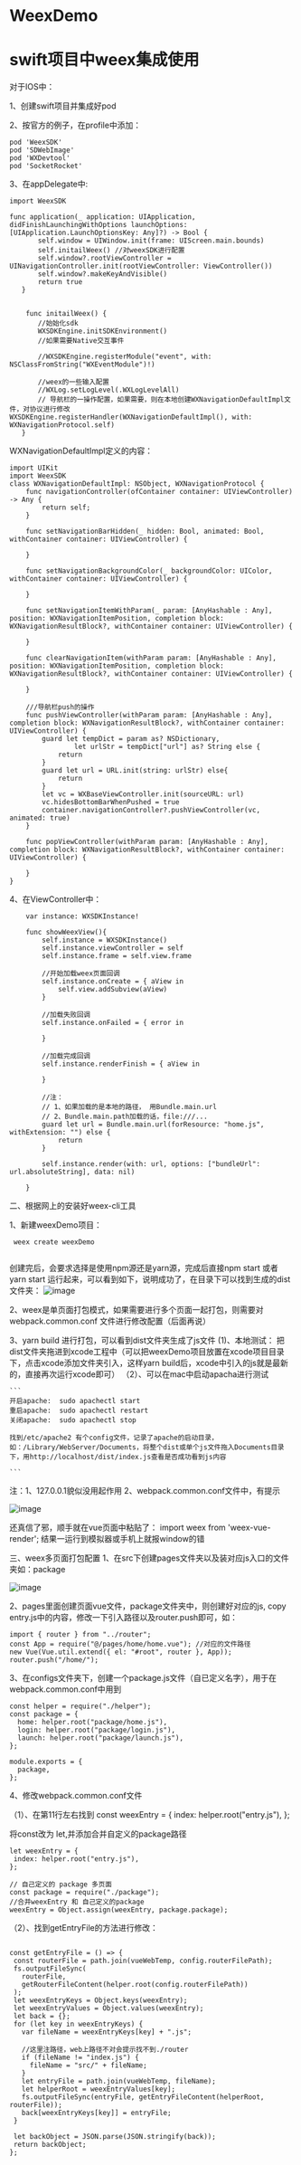 # WeexDemo
# swift项目中weex集成使用

对于IOS中：

1、创建swift项目并集成好pod

2、按官方的例子，在profile中添加：

    pod 'WeexSDK'
    pod 'SDWebImage'
    pod 'WXDevtool'
    pod 'SocketRocket'
    
3、在appDelegate中:


 ```
 import WeexSDK

func application(_ application: UIApplication, didFinishLaunchingWithOptions launchOptions: [UIApplication.LaunchOptionsKey: Any]?) -> Bool {
        self.window = UIWindow.init(frame: UIScreen.main.bounds)
        self.initailWeex() //对weexSDK进行配置
        self.window?.rootViewController = UINavigationController.init(rootViewController: ViewController())
        self.window?.makeKeyAndVisible()
        return true
    }
    
    
     func initailWeex() {
        //始始化sdk
        WXSDKEngine.initSDKEnvironment()
        //如果需要Native交互事件
        
        //WXSDKEngine.registerModule("event", with: NSClassFromString("WXEventModule")!)
        
        //weex的一些输入配置
        //WXLog.setLogLevel(.WXLogLevelAll)
        // 导航栏的一操作配置，如果需要，则在本地创建WXNavigationDefaultImpl文件，对协议进行修改     WXSDKEngine.registerHandler(WXNavigationDefaultImpl(), with: WXNavigationProtocol.self)
    }
```
    
WXNavigationDefaultImpl定义的内容： 

```
import UIKit
import WeexSDK
class WXNavigationDefaultImpl: NSObject, WXNavigationProtocol {
    func navigationController(ofContainer container: UIViewController) -> Any {
        return self;
    }
    
    func setNavigationBarHidden(_ hidden: Bool, animated: Bool, withContainer container: UIViewController) {
        
    }
    
    func setNavigationBackgroundColor(_ backgroundColor: UIColor, withContainer container: UIViewController) {
        
    }
    
    func setNavigationItemWithParam(_ param: [AnyHashable : Any], position: WXNavigationItemPosition, completion block: WXNavigationResultBlock?, withContainer container: UIViewController) {
        
    }
    
    func clearNavigationItem(withParam param: [AnyHashable : Any], position: WXNavigationItemPosition, completion block: WXNavigationResultBlock?, withContainer container: UIViewController) {
        
    }
    
    ///导航栏push的操作
    func pushViewController(withParam param: [AnyHashable : Any], completion block: WXNavigationResultBlock?, withContainer container: UIViewController) {
        guard let tempDict = param as? NSDictionary,
                let urlStr = tempDict["url"] as? String else {
            return
        }
        guard let url = URL.init(string: urlStr) else{
            return
        }
        let vc = WXBaseViewController.init(sourceURL: url)
        vc.hidesBottomBarWhenPushed = true
        container.navigationController?.pushViewController(vc, animated: true)
    }
    
    func popViewController(withParam param: [AnyHashable : Any], completion block: WXNavigationResultBlock?, withContainer container: UIViewController) {
        
    }
}
```

4、在ViewController中：

```
    var instance: WXSDKInstance!
    
    func showWeexView(){
        self.instance = WXSDKInstance()
        self.instance.viewController = self
        self.instance.frame = self.view.frame
        
        //开始加载weex页面回调
        self.instance.onCreate = { aView in
            self.view.addSubview(aView)
        }
        
        //加载失败回调
        self.instance.onFailed = { error in
        
        }
        
        //加载完成回调
        self.instance.renderFinish = { aView in
                    
        }
         
        //注：
        // 1、如果加载的是本地的路径， 用Bundle.main.url
        // 2、Bundle.main.path加载的话，file:///...
        guard let url = Bundle.main.url(forResource: "home.js", withExtension: "") else {
            return
        }
        
        self.instance.render(with: url, options: ["bundleUrl": url.absoluteString], data: nil)
    
    }    
```

二、根据网上的安装好weex-cli工具

1、新建weexDemo项目：

```
 weex create weexDemo
 
```
创建完后，会要求选择是使用npm源还是yarn源，完成后直接npm start 或者yarn start 运行起来，可以看到如下，说明成功了，在目录下可以找到生成的dist文件夹：
![image](https://github.com/hwq992689548/WeexDemo/blob/main/%E6%88%AA%E5%B1%8F2023-05-13%2000.06.31.png?raw=true)


2、weex是单页面打包模式，如果需要进行多个页面一起打包，则需要对webpack.common.conf 文件进行修改配置（后面再说）

3、yarn build 进行打包，可以看到dist文件夹生成了js文件
(1)、本地测试：
把dist文件夹拖进到xcode工程中（可以把weexDemo项目放置在xcode项目目录下，点击xcode添加文件夹引入，这样yarn build后，xcode中引入的js就是最新的，直接再次运行xcode即可）
（2）、可以在mac中启动apacha进行测试

    ```
    开启apache:  sudo apachectl start
    重启apache:  sudo apachectl restart
    关闭apache:  sudo apachectl stop
    
    找到/etc/apache2 有个config文件，记录了apache的启动目录，如：/Library/WebServer/Documents，将整个dist或单个js文件拖入Documents目录下，用http://localhost/dist/index.js查看是否成功看到js内容 
    
    ```
    
 注：1、127.0.0.1貌似没用起作用
    2、webpack.common.conf文件中，有提示
  
  ![image](https://github.com/hwq992689548/WeexDemo/blob/main/%E6%88%AA%E5%B1%8F2023-05-13%2000.51.29.png?raw=true)

还真信了邪，顺手就在vue页面中粘贴了：
import weex from 'weex-vue-render';
结果一运行到模拟器或手机上就报window的错


三、weex多页面打包配置
1、在src下创建pages文件夹以及装对应js入口的文件夹如：package

 ![image](https://github.com/hwq992689548/WeexDemo/blob/main/%E6%88%AA%E5%B1%8F2023-05-13%2000.38.34.png?raw=true)
 
2、pages里面创建页面vue文件，package文件夹中，则创建好对应的js, copy entry.js中的内容，修改一下引入路径以及router.push即可，如：

```
import { router } from "../router";
const App = require("@/pages/home/home.vue"); //对应的文件路径
new Vue(Vue.util.extend({ el: "#root", router }, App));
router.push("/home/");

```

3、在configs文件夹下，创建一个package.js文件（自已定义名字），用于在webpack.common.conf中用到

```
const helper = require("./helper");
const package = {
  home: helper.root("package/home.js"),
  login: helper.root("package/login.js"),
  launch: helper.root("package/launch.js"),
};

module.exports = {
  package,
};

```

4、修改webpack.common.conf文件

（1）、在第11行左右找到
const weexEntry = {
  index: helper.root("entry.js"),
};

将const改为 let,并添加合并自定义的package路径

 ```
 let weexEntry = {
  index: helper.root("entry.js"),
};

// 自己定义的 package 多页面
const package = require("./package");
//合并weexEntry 和 自己定义的package
weexEntry = Object.assign(weexEntry, package.package);
 
 ```
 
 （2）、找到getEntryFile的方法进行修改：
 
 ```
    
const getEntryFile = () => {
  const routerFile = path.join(vueWebTemp, config.routerFilePath);
  fs.outputFileSync(
    routerFile,
    getRouterFileContent(helper.root(config.routerFilePath))
  );
  let weexEntryKeys = Object.keys(weexEntry);
  let weexEntryValues = Object.values(weexEntry);
  let back = {};
  for (let key in weexEntryKeys) {
    var fileName = weexEntryKeys[key] + ".js";
    
    //这里注路径，web上路径不对会提示找不到./router
    if (fileName != "index.js") {
      fileName = "src/" + fileName;
    }
    let entryFile = path.join(vueWebTemp, fileName);
    let helperRoot = weexEntryValues[key];
    fs.outputFileSync(entryFile, getEntryFileContent(helperRoot, routerFile));
    back[weexEntryKeys[key]] = entryFile;
  }

  let backObject = JSON.parse(JSON.stringify(back));
  return backObject;
};

 ```
 
 
 




